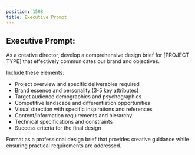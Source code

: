 ```yaml
---
position: 1508
title: Executive Prompt
---
```


## Executive Prompt:

As a creative director, develop a comprehensive design brief for [PROJECT TYPE] that effectively communicates our brand and objectives.





Include these elements:

- Project overview and specific deliverables required
- Brand essence and personality (3-5 key attributes)
- Target audience demographics and psychographics
- Competitive landscape and differentiation opportunities
- Visual direction with specific inspirations and references
- Content/information requirements and hierarchy
- Technical specifications and constraints
- Success criteria for the final design




Format as a professional design brief that provides creative guidance while ensuring practical requirements are addressed.